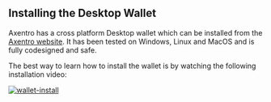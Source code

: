 ## Installing the Desktop Wallet

Axentro has a cross platform Desktop wallet which can be installed from the [Axentro website](https://axentro.io). It has been tested on Windows, Linux and MacOS and is fully codesigned and safe.

The best way to learn how to install the wallet is by watching the following installation video:

[![wallet-install](http://img.youtube.com/vi/_jpBfK93emM/0.jpg)](http://www.youtube.com/watch?v=_jpBfK93emM "Wallet Install")